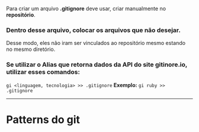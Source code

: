 Para criar um arquivo **.gitignore** deve usar, criar manualmente no **repositório**. 
### Dentro desse arquivo, colocar os arquivos que não desejar.
Desse modo, eles não iram ser vinculados ao repositório mesmo estando no mesmo diretório.

### Se utilizar o Alias que retorna dados da API do site gitinore.io, utilizar esses comandos:
`gi <linguagem, tecnologia> >> .gitignore`
**Exemplo:**
`gi ruby >> .gitignore`

--- 

# Patterns do git
<!--stackedit_data:
eyJoaXN0b3J5IjpbLTI1MzE1NzMxNSwtNjQ0MDM1MzQzLC0yMD
g4NzQ2NjEyXX0=
-->
